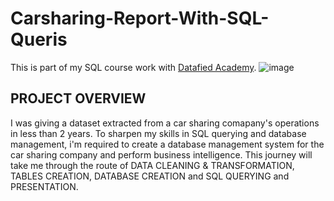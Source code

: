 # Carsharing-Report-With-SQL-Queris
This is part of my SQL course work with [Datafied Academy](https://github.com/Datafyde).
![image](https://github.com/Amiphel/Carsharing-Report-With-SQL-Queris/assets/157698401/f42da6b2-f296-4017-a15f-317631627781)


## PROJECT OVERVIEW
I was giving a dataset extracted from a car sharing comapany's operations in less than 2 years.
To sharpen my skills in SQL querying and database management, i'm required to create a database management system for the car sharing company and perform business intelligence.
This journey will take me through the route of DATA CLEANING & TRANSFORMATION, TABLES CREATION, DATABASE CREATION and SQL QUERYING and PRESENTATION.
